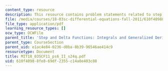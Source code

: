 ```yaml
---
content_type: resource
description: This resource contains problem statements related to step and delta functions.
file: /media/courses/18-03sc-differential-equations-fall-2011/610f40988fe869df2355c14a0e403c88_MIT18_03SCF11_ps6_II_s24q.pdf
file_type: application/pdf
learning_resource_types: []
ocw_type: OCWFile
parent_title: 'Step and Delta Functions: Integrals and Generalized Derivatives'
parent_type: CourseSection
parent_uid: e1ac4e84-0236-d0ba-8b39-96546ae414c9
resourcetype: Document
title: MIT18_03SCF11_ps6_II_s24q.pdf
uid: 610f4098-8fe8-69df-2355-c14a0e403c88
---
```

